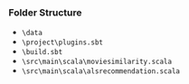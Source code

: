 ### Folder Structure
* `\data`
* `\project\plugins.sbt`
* `\build.sbt`
* `\src\main\scala\moviesimilarity.scala`
* `\src\main\scala\alsrecommendation.scala`